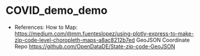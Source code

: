 # COVID_demo_demo



- References:
How to Map:
https://medium.com/@mm.fuenteslopez/using-plotly-express-to-make-zip-code-level-choropleth-maps-a8ac8212b7ed
GeoJSON Coordinate Repo
https://github.com/OpenDataDE/State-zip-code-GeoJSON
